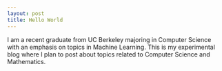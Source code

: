 ```yaml
---
layout: post
title: Hello World
---
```


I am a recent graduate from UC Berkeley majoring in Computer Science with an emphasis on topics in Machine Learning. This is my experimental blog where I plan to post about topics related to Computer Science and Mathematics.
